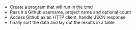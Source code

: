 - Create a program that will run in the cmd
- Pass it a Github username, project name and optional count
- Access Github as an HTTP client, handle JSON response
- finally sort the data and lay out the results in a table